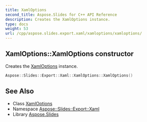 ```yaml
---
title: XamlOptions
second_title: Aspose.Slides for C++ API Reference
description: Creates the XamlOptions instance.
type: docs
weight: 53
url: /cpp/aspose.slides.export.xaml/xamloptions/xamloptions/
---
```

## XamlOptions::XamlOptions constructor


Creates the [XamlOptions](../) instance.

```cpp
Aspose::Slides::Export::Xaml::XamlOptions::XamlOptions()
```

## See Also

* Class [XamlOptions](../)
* Namespace [Aspose::Slides::Export::Xaml](../../)
* Library [Aspose.Slides](../../../)
